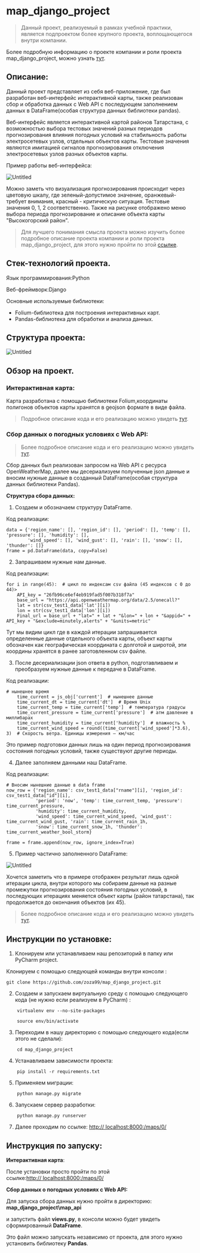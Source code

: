 
# map_django_project

> Данный проект, реализуемый в рамках учебной практики, является подпроектом более крупного проекта, воплощающегося внутри компании.

Более подробную информацию о проекте компании и роли проекта map_django_project, можно узнать [тут](https://dorian-cattle-e04.notion.site/0dfe2c6436b949aeb90141c9fa300f35 " ").


## Описание:

Данный проект представляет из себя веб-приложение, где был разработан веб-интерфейс интерактивной карты, также реализован сбор и обработка данных с Web API с последующем заполнением данных в DataFrame(особая структура данных библиотеки pandas).

Веб-интерфейс является интерактивной картой районов Татарстана, с возможностью выбора тестовых значений разных периодов прогнозирования влияния погодных условий на стабильность работы электросетевых узлов, отдельных объектов карты.  Тестовые значения являются имитацией сигналов прогнозирования отключения электросетевых узлов разных объектов карты. 

Пример работы веб-интерфейса:

![Untitled](https://github.com/zoza99/map_django_project/blob/master/images_for_README/map.png)

Можно заметь что визуализация прогнозирования происходит через цветовую шкалу, где зеленый-допустимое значение, оранжевый-требует внимания, красный - критическую ситуация. Тестовые значения 0, 1, 2 соответственно. Также на рисунке отображено меню выбора периода прогнозирование и описание объекта карты "Высокогорский район".


> Для лучшего понимания смысла проекта можно изучить более подробное описание проекта компании и роли проекта map_django_project, для этого нужно пройти по этой [ссылке](https://dorian-cattle-e04.notion.site/0dfe2c6436b949aeb90141c9fa300f35 " ").
> 

## Стек-технологий проекта.

Язык программирования:Python 

Веб-фреймворк:Django

Основные используемые библиотеки:

- Folium-библиотека для построения интерактивных карт.
- Pandas-библиотека для обработки и анализа данных.

## Структура проекта:

![Untitled](https://github.com/zoza99/map_django_project/blob/master/images_for_README/scheme.png)

## Обзор на проект.

### **Интерактивная карта**:

Карта разработана с помощью библиотеки Folium,координаты полигонов объектов карты хранятся в geojson формате в виде файла.

> Подробное описание кода и его реализацию можно увидеть [тут](https://github.com/zoza99/map_django_project/blob/master/map/views.py " ").
> 

### **Сбор данных о погодных условиях с Web API:**

> Более подробное описание кода и его реализацию можно увидеть [тут](https://github.com/zoza99/map_django_project/blob/master/map_api/views.py " ").
> 

Сбор данных был реализован запросом на Web API с ресурса OpenWeatherMap, далее мы десериализуем полученные json данные и вносим нужные данные в созданный DataFrame(особая структура данных библиотеки Pandas).

**Структура сбора данных:**

1. Создаем и обозначаем структуру DataFrame.

Код реализации:


    data = {'region_name': [], 'region_id': [], 'period': [], 'temp': [], 'pressure': [], 'humidity': [],
            'wind_speed': [], 'wind_gust': [], 'rain': [], 'snow': [], 'thunder': []}
    frame = pd.DataFrame(data, copy=False)


2. Запрашиваем нужные нам данные.

Код реализации:


    for i in range(45):  # цикл по индексам csv файла (45 индексов с 0 до 44)>
        API_key = "26fb96ce6ef4eb919fad5f007b318f7a"
        base_url = "https://api.openweathermap.org/data/2.5/onecall?"
        lat = str(csv_test1_data['lat'][i])
        lon = str(csv_test1_data['lon'][i])
        Final_url = base_url + "lat=" + lat + "&lon=" + lon + "&appid=" + API_key + "&exclude=minutely,alerts" + "&units=metric"

 Тут мы видим цикл где в каждой итерации запрашивается определенные данные отдельного объекта карты, объект карты обозначен как географическая координата с долготой и широтой, эти координы хранятся в ранее заготовленном csv файле.


3. После десериализации json ответа в python, подготавливаем и преобразуем нужные данные к передаче в DataFrame.

Код реализации:


    # нынешнее время
        time_current = js_obj['current']  # нынешнее данные
        time_current_dt = time_current['dt']  # Время Unix
        time_current_temp = time_current['temp']  # температура градусы
        time_current_pressure = time_current['pressure']  # атм давление в миллибарах
        time_current_humidity = time_current['humidity']  # влажность %
        time_current_wind_speed = round((time_current['wind_speed']*3.6), 3)  # Скорость ветра. Единицы измерения – км/час

 Это пример подготовки данных лишь на один период прогнозирования состояния погодных условий, также существуют другие периоды.

4. Далее заполняем данными наш DataFrame.

Код реализации:


    # Вносим нынешние данные в data frame
    now_row = {'region_name': csv_test1_data["rname"][i], 'region_id': csv_test1_data["id"][i],
               'period': 'now', 'temp': time_current_temp, 'pressure': time_current_pressure,
               'humidity': time_current_humidity,
               'wind_speed': time_current_wind_speed, 'wind_gust': time_current_wind_gust, 'rain': time_current_rain_1h,
               'snow': time_current_snow_1h, 'thunder': time_current_weather_bool_storm}

    frame = frame.append(now_row, ignore_index=True)

5. Пример частично заполненного DataFrame:

![Untitled](https://github.com/zoza99/map_django_project/blob/master/images_for_README/dataframe.png)

Хочется заметить что в примере отображен результат лишь одной итерации цикла, внутри которого мы собираем данные на разные промежутки прогнозирования состояния погодных условий, в последующих итерациях меняется объект карты (район татарстана), так продолжается до окончания объектов (их 45).


> Более подробное описание кода и его реализацию можно увидеть [тут](https://github.com/zoza99/map_django_project/blob/master/map_api/views.py " ").

##
## **Инструкции по установке:**

1. Клонируем или устанавливаем наш репозиторий в папку или PyСharm project.

 Клонируем с помощью следующей команды внутри консоли :

    git clone https://github.com/zoza99/map_django_project.git

2. Создаем и запускаем виртуальную среду с помощью следующего кода (не нужно если реализуем в PyCharm) :
   
```
    virtualenv env --no-site-packages
    
    source env/bin/activate
```
3. Переходим в нашу директорию с помощью следующего кода(если этого не сделали):

```
    cd map_django_project
```
4. Устанавливаем зависимости проекта:

```   
    pip install -r requirements.txt
```   
5. Применяем миграции:

```
    python manage.py migrate
```
6. Запускаем сервер разработки:

```
    python manage.py runserver
```
7. Далее проходим по ссылке: [http:// localhost:8000:/maps/0/](http://localhost:8000:/maps/0/)

## Инструкция по запуску:

**Интерактивная карта**:

После установки просто пройти по этой ссылке:[http:// localhost:8000:/maps/0/](http://localhost:8000:/maps/0/) 

**Сбор данных о погодных условиях с Web API:**

Для запуска сбора данных нужно пройти в директорию: **map_django_project\map_api**

и запустить файл **views.py**, в консоли можно будет увидеть сформированный **DataFrame**.

Это файл можно запускать независимо от проекта, для этого нужно установить библиотеку **Pandas**.
